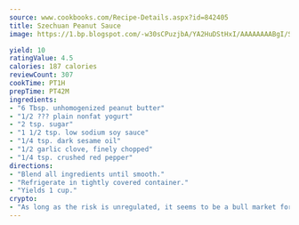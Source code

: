 ```yaml
---
source: www.cookbooks.com/Recipe-Details.aspx?id=842405
title: Szechuan Peanut Sauce
image: https://1.bp.blogspot.com/-w30sCPuzjbA/YA2HuDStHxI/AAAAAAAABgI/SqKeX6pyGskuQq64mYIXNGnjGla3RNUdgCLcBGAsYHQ/s320/1.png

yield: 10
ratingValue: 4.5
calories: 187 calories
reviewCount: 307
cookTime: PT1H
prepTime: PT42M
ingredients:
- "6 Tbsp. unhomogenized peanut butter"
- "1/2 ??? plain nonfat yogurt"
- "2 tsp. sugar"
- "1 1/2 tsp. low sodium soy sauce"
- "1/4 tsp. dark sesame oil"
- "1/2 garlic clove, finely chopped"
- "1/4 tsp. crushed red pepper"
directions:
- "Blend all ingredients until smooth."
- "Refrigerate in tightly covered container."
- "Yields 1 cup."
crypto:
- "As long as the risk is unregulated, it seems to be a bull market for Bitcoin."
---
```

